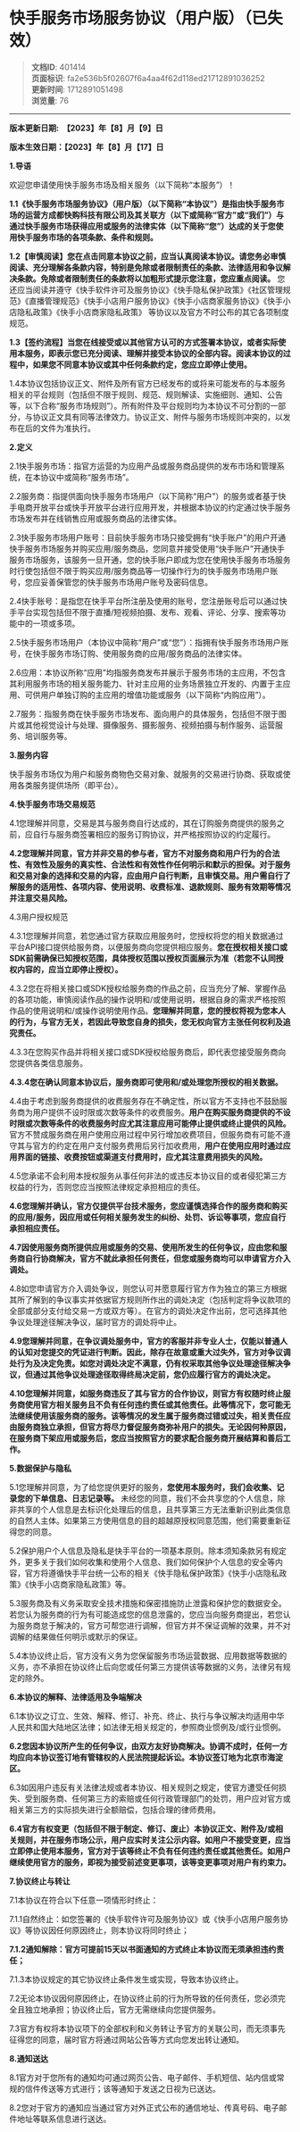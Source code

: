 # 快手服务市场服务协议（用户版）（已失效）

> **文档ID**: 401414  
> **页面标识**: fa2e536b5f02607f6a4aa4f62d118ed21712891036252  
> **更新时间**: 1712891051498  
> **浏览量**: 76

---

**版本更新日期:  【2023】年【8】月【9】日**

**版本生效日期：【2023】年【8】月【17】日**

**1.导语**

欢迎您申请使用快手服务市场及相关服务（以下简称“本服务”）！

**1.1《快手服务市场服务协议》（用户版）（以下简称“本协议”）是指由快手服务市场的运营方成都快购科技有限公司及其关联方（以下或简称“官方”或“我们”）与通过快手服务市场获得应用或服务的法律实体（以下简称“您”）达成的关于您使用快手服务市场的各项条款、条件和规则。**

**1.2【审慎阅读】您在点击同意本协议之前，应当认真阅读本协议。请您务必审慎阅读、充分理解各条款内容，特别是免除或者限制责任的条款、法律适用和争议解决条款。免除或者限制责任的条款将以加粗形式提示您注意，您应重点阅读。** 您还应当阅读并遵守《快手软件许可及服务协议》《快手隐私保护政策》《社区管理规范》《直播管理规范》《快手小店用户服务协议》《快手小店商家服务协议》《快手小店隐私政策》《快手小店商家隐私政策》 等协议以及官方不时公布的其它各项制度规范。

**1.3【签约流程】当您在线接受或以其他官方认可的方式签署本协议，或者实际使用本服务，即表示您已充分阅读、理解并接受本协议的全部内容。阅读本协议的过程中，如果您不同意本协议或其中任何条款约定，您应立即停止使用。**

1.4本协议包括协议正文、附件及所有官方已经发布的或将来可能发布的与本服务相关的平台规则（包括但不限于规则、规范、规则解读、实施细则、通知、公告等，以下合称“服务市场规则”）。所有附件及平台规则均为本协议不可分割的一部分，与协议正文具有同等法律效力。协议正文、附件与服务市场规则冲突的，以发布在后的文件为准执行。

**2.定义**

2.1快手服务市场：指官方运营的为应用产品或服务商品提供的发布市场和管理系统，在本协议中或简称“服务市场”。

2.2服务商：指提供面向快手服务市场用户（以下简称“用户”）的服务或者基于快手电商开放平台或快手开放平台进行应用开发，并根据本协议的约定通过快手服务市场发布并在线销售应用或服务商品的法律实体。

2.3快手服务市场用户账号：目前快手服务市场只接受拥有“快手账户”的用户开通快手服务市场服务并购买应用/服务商品，您同意并接受使用“快手账户”开通快手服务市场服务，该服务一旦开通，您的快手账户即成为您在使用快手服务市场服务时行使包括但不限于购买应用/服务商品等一切操作行为的快手服务市场用户账号，您应妥善保管您的快手服务市场用户账号及密码信息。

2.4快手账号：是指您在快手平台所注册及使用的账号，您注册账号后可以通过快手平台实现包括但不限于直播/短视频拍摄、发布、观看、评论、分享、搜索等功能中的一项或多项。

2.5快手服务市场用户（本协议中简称“用户”或“您”）：指拥有快手服务市场用户账号，在快手服务市场订购、使用服务商的应用/服务商品的法律实体。

2.6应用：本协议所称“应用”均指服务商发布并展示于服务市场的主应用，不包含其利用服务市场的相关服务能力、针对主应用的业务场景独立开发的、内置于主应用、可供用户单独订购的主应用的增值功能或服务（以下简称“内购应用”）。

2.7服务：指服务商在快手服务市场发布、面向用户的具体服务，包括但不限于图片或其他视觉设计与处理、摄像服务、摄影服务、视频拍摄与制作服务、运营服务、培训服务等。

**3.服务内容**

快手服务市场仅为用户和服务商物色交易对象、就服务的交易进行协商、获取或使用各类服务提供场所（即平台）。

**4.快手服务市场交易规范**

4.1您理解并同意，交易是其与服务商自行达成的，其在订购服务商提供的服务之前，应自行与服务商签署相应的服务订购协议，并严格按照协议的约定履行。

**4.2您理解并同意，官方并非交易的参与者，官方不对服务商和用户行为的合法性、有效性及服务的真实性、合法性和有效性作任何明示和默示的担保。对于服务和交易对象的选择和交易的内容，应由用户自行判断，且审慎交易。用户需自行了解服务的适用性、各项内容、使用说明、收费标准、退款规则、服务有效期等情况并注意交易风险。**

4.3用户授权规范

4.3.1您理解并同意，若您通过官方获取应用服务时，您授权将您的相关数据通过平台API接口提供给服务商，以便服务商向您提供相应服务。**您在授权相关接口或SDK前需确保已知授权范围，具体授权范围以授权页面展示为准（若您不认同授权内容的，应当立即停止授权）。**

4.3.2您在将相关接口或SDK授权给服务商的作品之前，应当充分了解、掌握作品的各项功能，审慎阅读作品的操作说明和/或使用说明，根据自身的需求严格按照作品的使用说明和/或操作说明使用作品。**您理解并同意，您的授权将视为您本人的行为，与官方无关，若因此导致您自身的损失，您无权向官方主张任何权利及追究责任。**

4.3.3在您购买作品并将相关接口或SDK授权给服务商后，即代表您接受服务商向您提供各类信息服务。

**4.3.4您在确认同意本协议后，服务商即可使用和/或处理您所授权的相关数据。**

4.4由于考虑到服务商提供的收费服务存在不确定性，所以官方不支持也不鼓励服务商为用户提供不设时限或次数等条件的收费服务。**用户在购买服务商提供的不设时限或次数等条件的收费服务时应尤其注意应用可能停止提供或终止提供的风险。** 官方不赞成服务商在用户使用应用过程中另行增加收费项目，但服务商有可能不遵守其与官方的约定在用户支付服务费用后另行加收费用，**用户在使用应用时通过应用界面的链接、收费按钮或渠道支付费用时，应尤其注意费用损失的风险。**

4.5您承诺不会利用本授权服务从事任何非法的或违反本协议目的或者侵犯第三方权益的行为，否则您应当按照法律规定承担相应的责任。

**4.6您理解并确认，官方仅提供平台技术服务，您应谨慎选择合作的服务商和购买的应用/服务，因应用或任何相关服务发生的纠纷、处罚、诉讼等事项，您应自行承担相应责任。**

**4.7因使用服务商所提供应用或服务的交易、使用所发生的任何争议，应由您和服务商自行协商解决，官方不就此承担任何责任，但您或服务商均可以申请官方介入调处。**

4.8如您申请官方介入调处争议，则您认可并愿意履行官方作为独立的第三方根据其所了解到的争议事实并依据官方规则所作出的调处决定（包括判定将争议款项的全部或部分支付给交易一方或双方等）。在官方的调处决定作出前，您可选择其他争议处理途径解决争议，届时官方的调处将中止。

**4.9您理解并同意，在争议调处服务中，官方的客服并非专业人士，仅能以普通人的认知对您提交的凭证进行判断。因此，除存在故意或重大过失外，官方对争议调处行为及决定免责。如您对调处决定不满意，仍有权采取其他争议处理途径解决争议，但通过其他争议处理途径取得终局决定前，您仍应履行官方的调处决定。**

**4.10您理解并同意，如服务商违反了其与官方的合作协议，则官方有权随时终止服务商使用官方相关服务且不负有任何违约责任或其他责任。此等情况下，您可能无法继续使用该服务商的服务。该等情况的发生属于服务商过错或过失，相关责任应由服务商独立承担，但官方将尽力督促服务商弥补用户的损失。无论因何种原因，在服务商下架应用或服务后，您应当按照官方的要求配合服务商开展结算和善后工作。**

**5.数据保护与隐私**

5.1您理解并同意，为了给您提供更好的服务，**您使用本服务时，我们会收集、记录您的下单信息、日志记录等。** 未经您的同意，我们不会共享您的个人信息，除非共享的个人信息是去标识化处理后的信息，且共享第三方无法重新识别此类信息的自然人主体。如果第三方使用信息的目的超越原授权同意范围，他们需要重新征得您的同意。

5.2保护用户个人信息及隐私是快手平台的一项基本原则。除本须知条款另有规定外，更多关于我们如何收集和使用个人信息、我们如何保护个人信息的安全等内容，官方将遵循快手平台统一公布的相关《快手隐私保护政策》《快手小店隐私政策》《快手小店商家隐私政策》等。

5.3服务商及有义务采取安全技术措施和保密措施防止泄露和保护您的数据安全。若您认为服务商的行为有可能造成您的信息泄露的，您应当向服务商提出，若您认为服务商怠于解决的，官方可帮您进行调解，但官方并不保证调解的效果，并不对调解的结果做任何明示或默示的保证。

5.4本协议终止后，官方没有义务为您保留服务市场运营数据、应用数据等数据的义务，亦不承担在协议终止后向您或任何第三方提供该等数据的义务，法律另有规定的除外。

**6.本协议的解释、法律适用及争端解决**

6.1本协议之订立、生效、解释、修订、补充、终止、执行与争议解决均适用中华人民共和国大陆地区法律；如法律无相关规定的，参照商业惯例及/或行业惯例。

**6.2您因本协议所产生的任何争议，由双方友好协商解决。协调不成时，任何一方均应向本协议签订地有管辖权的人民法院提起诉讼。本协议签订地为北京市海淀区。**

6.3如因用户违反有关法律法规或者本协议、相关规则之规定，使官方遭受任何损失、受到服务商、任何第三方的索赔或任何行政管理部门的处罚，用户应对官方或相关第三方的实际损失进行全额赔偿，包括合理的律师费用。

**6.4官方有权变更（包括但不限于制定、修订、废止）本协议正文、附件及/或相关规则，并在服务市场公示，用户应实时关注公示内容。如用户不接受变更，应当立即停止使用本服务，官方对于该等终止不负有任何违约责任或其他责任。如用户继续使用官方的服务，即视为接受前述变更事项，该等变更事项对用户有约束力。**

**7.协议终止与转让**

7.1本协议在符合以下任意一项情形时终止：

7.1.1自然终止：如您签署的《快手软件许可及服务协议》或《快手小店用户服务协议》等协议因任何原因终止，则本协议将同时终止；

**7.1.2通知解除：官方可提前15天以书面通知的方式终止本协议而无须承担违约责任；**

7.1.3本协议规定的其它协议终止条件发生或实现，导致本协议终止。

7.2无论本协议因何原因终止，在协议终止前的行为所导致的任何责任，您必须完全且独立地承担；协议终止后，官方无需继续向您提供服务。

7.3官方有权将本协议项下的全部权利和义务转让予官方的关联公司，而无须事先征得您的同意，届时官方将通过网站公告等方式向您发出转让通知。

**8.通知送达**

8.1官方对于您所有的通知均可通过网页公告、电子邮件、手机短信、站内信或常规的信件传送等方式进行；该等通知于发送之日视为已送达。

8.2您对于官方的通知应当通过官方对外正式公布的通信地址、传真号码、电子邮件地址等联系信息进行送达。
